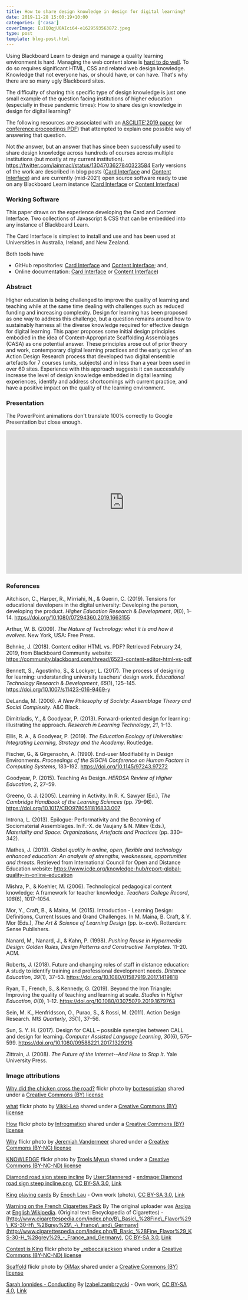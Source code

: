 ```yaml
---
title: How to share design knowledge in design for digital learning?
date: 2019-11-28 15:00:19+10:00
categories: ['casa']
coverImage: EuIQOqjU0AIci64-e1629593563872.jpeg
type: post
template: blog-post.html
---
```

Using Blackboard Learn to design and manage a quality learning environment is hard. Managing the web content alone is [hard to do well](/blog2/2019/01/30/improving-reuse-of-design-knowledge-in-a-lms/). To do so requires significant HTML, CSS and related web design knowledge. Knowledge that not everyone has, or should have, or can have. That's why there are so many ugly Blackboard sites.

The difficulty of sharing this specific type of design knowledge is just one small example of the question facing institutions of higher education (especially in these pandemic times): How to share design knowledge in design for digital learning?

The following resources are associated with an [ASCILITE'2019 paper](/blog2/2019/08/08/exploring-knowledge-reuse-in-design-for-digital-learning-tweaks-h5p-constructive-templates-and-casa/) (or [conference proceedings PDF](https://2019conference.ascilite.org/assets/proceedings/ASCILITE-2019-Proceedings-Final.pdf)) that attempted to explain one possible way of answering that question.

Not _the_ answer, but an answer that has since been successfully used to share design knowledge across hundreds of courses across multiple institutions (but mostly at my current institution). https://twitter.com/iainmacl/status/1304703627840323584 Early versions of the work are described in blog posts ([Card Interface](/blog2/2019/01/30/improving-reuse-of-design-knowledge-in-a-lms/) and [Content Interface](/blog2/2019/02/24/exploring-knowledge-reuse-in-design-for-digital-learning/)) and are currently (mid-2021) open source software ready to use on any Blackboard Learn instance ([Card Interface](https://djplaner.github.io/Card-Interface-Tweak/) or [Content Interface](https://djplaner.github.io/Content-Interface-Tweak/))

### Working Software

This paper draws on the experience developing the Card and Content Interface. Two collections of Javascript & CSS that can be embedded into any instance of Blackboard Learn.

The Card Interface is simplest to install and use and has been used at Universities in Australia, Ireland, and New Zealand.

Both tools have

- GitHub repositories: [Card Interface](https://github.com/djplaner/Card-Interface-Tweak) and [Content Interface](https://github.com/djplaner/Content-Interface-Tweak); and,
- Online documentation: [Card Interface](https://djplaner.github.io/Card-Interface-Tweak/) or [Content Interface](https://djplaner.github.io/Content-Interface-Tweak/))

### Abstract

Higher education is being challenged to improve the quality of learning and teaching while at the same time dealing with challenges such as reduced funding and increasing complexity. Design for learning has been proposed as one way to address this challenge, but a question remains around how to sustainably harness all the diverse knowledge required for effective design for digital learning. This paper proposes some initial design principles embodied in the idea of Context-Appropriate Scaffolding Assemblages (CASA) as one potential answer. These principles arose out of prior theory and work, contemporary digital learning practices and the early cycles of an Action Design Research process that developed two digital ensemble artefacts for 7 courses (units, subjects) and in less than a year been used in over 60 sites. Experience with this approach suggests it can successfully increase the level of design knowledge embedded in digital learning experiences, identify and address shortcomings with current practice, and have a positive impact on the quality of the learning environment.

### Presentation

The PowerPoint animations don't translate 100% correctly to Google Presentation but close enough.

<iframe src="https://docs.google.com/presentation/d/e/2PACX-1vTVlCMxLj1U_viRaEJf6GvKqw2uXogzs5TKaoKIr7_j1X6cNKc3HAmt_vHZBUGvbA/embed?start=false&amp;loop=false&amp;delayms=3000" frameborder="0" width="640" height="389" allowfullscreen="true" mozallowfullscreen="true" webkitallowfullscreen="true"></iframe>

### References

Aitchison, C., Harper, R., Mirriahi, N., & Guerin, C. (2019). Tensions for educational developers in the digital university: Developing the person, developing the product. _Higher Education Research & Development_, _0_(0), 1–14. https://doi.org/10.1080/07294360.2019.1663155

Arthur, W. B. (2009). _The Nature of Technology: what it is and how it evolves_. New York, USA: Free Press.

Behnke, J. (2018). Content editor HTML vs. PDF? Retrieved February 24, 2019, from Blackboard Community website: https://community.blackboard.com/thread/6523-content-editor-html-vs-pdf

Bennett, S., Agostinho, S., & Lockyer, L. (2017). The process of designing for learning: understanding university teachers’ design work. _Educational Technology Research & Development_, _65_(1), 125–145. https://doi.org/10.1007/s11423-016-9469-y

DeLanda, M. (2006). _A New Philosophy of Society: Assemblage Theory and Social Complexity_. A&C Black.

Dimitriadis, Y., & Goodyear, P. (2013). Forward-oriented design for learning : illustrating the approach. _Research in Learning Technology_, _21_, 1–13.

Ellis, R. A., & Goodyear, P. (2019). _The Education Ecology of Universities: Integrating Learning, Strategy and the Academy_. Routledge.

Fischer, G., & Girgensohn, A. (1990). End-user Modifiability in Design Environments. _Proceedings of the SIGCHI Conference on Human Factors in Computing Systems_, 183–192. https://doi.org/10.1145/97243.97272

Goodyear, P. (2015). Teaching As Design. _HERDSA Review of Higher Education_, _2_, 27–59.

Greeno, G. J. (2005). Learning in Activity. In R. K. Sawyer (Ed.), _The Cambridge Handbook of the Learning Sciences_ (pp. 79–96). https://doi.org/10.1017/CBO9780511816833.007

Introna, L. (2013). Epilogue: Performativity and the Becoming of Sociomaterial Assemblages. In F.-X. de Vaujany & N. Mitev (Eds.), _Materiality and Space: Organizations, Artefacts and Practices_ (pp. 330–342).

Mathes, J. (2019). _Global quality in online, open, flexible and technology enhanced education: An analysis of strengths, weaknesses, opportunities and threats_. Retrieved from International Council for Open and Distance Education website: https://www.icde.org/knowledge-hub/report-global-quality-in-online-education

Mishra, P., & Koehler, M. (2006). Technological pedagogical content knowledge: A framework for teacher knowledge. _Teachers College Record_, _108_(6), 1017–1054.

Mor, Y., Craft, B., & Maina, M. (2015). Introduction - Learning Design: Definitions, Current Issues and Grand Challenges. In M. Maina, B. Craft, & Y. Mor (Eds.), _The Art & Science of Learning Design_ (pp. ix–xxvi). Rotterdam: Sense Publishers.

Nanard, M., Nanard, J., & Kahn, P. (1998). _Pushing Reuse in Hypermedia Design: Golden Rules, Design Patterns and Constructive Templates_. 11–20. ACM.

Roberts, J. (2018). Future and changing roles of staff in distance education: A study to identify training and professional development needs. _Distance Education_, _39_(1), 37–53. https://doi.org/10.1080/01587919.2017.1419818

Ryan, T., French, S., & Kennedy, G. (2019). Beyond the Iron Triangle: Improving the quality of teaching and learning at scale. _Studies in Higher Education_, _0_(0), 1–12. https://doi.org/10.1080/03075079.2019.1679763

Sein, M. K., Henfridsson, O., Purao, S., & Rossi, M. (2011). Action Design Research. _MIS Quarterly_, _35_(1), 37–56.

Sun, S. Y. H. (2017). Design for CALL – possible synergies between CALL and design for learning. _Computer Assisted Language Learning_, _30_(6), 575–599. https://doi.org/10.1080/09588221.2017.1329216

Zittrain, J. (2008). _The Future of the Internet--And How to Stop It_. Yale University Press.

### Image attributions

[Why did the chicken cross the road?](https://flickr.com/photos/bortescristian/6312962230 "Why did the chicken cross the road?") flickr photo by [bortescristian](https://flickr.com/people/bortescristian) shared under a [Creative Commons (BY) license](https://creativecommons.org/licenses/by/2.0/)

[what](https://flickr.com/photos/vikki-lea/2639098403 "what") flickr photo by [Vikki-Lea](https://flickr.com/people/vikki-lea) shared under a [Creative Commons (BY) license](https://creativecommons.org/licenses/by/2.0/)

[How](https://flickr.com/photos/infrogmation/3376993038 "How") flickr photo by [Infrogmation](https://flickr.com/people/infrogmation) shared under a [Creative Commons (BY) license](https://creativecommons.org/licenses/by/2.0/)

[Why](https://flickr.com/photos/jeremiahvandermeer/7089584925 "Why") flickr photo by [Jeremiah Vandermeer](https://flickr.com/people/jeremiahvandermeer) shared under a [Creative Commons (BY-NC) license](https://creativecommons.org/licenses/by-nc/2.0/)

[KNOWLEDGE](https://flickr.com/photos/troels/217149593 "KNOWLEDGE") flickr photo by [Troels Myrup](https://flickr.com/people/troels) shared under a [Creative Commons (BY-NC-ND) license](https://creativecommons.org/licenses/by-nc-nd/2.0/)

[Diamond road sign steep incline](https://commons.wikimedia.org/wiki/File:Diamond_road_sign_steep_incline.svg#/media/File:Diamond_road_sign_steep_incline.svg) By [User:Stannered](//commons.wikimedia.org/wiki/User:Stannered "User:Stannered") - [en:Image:Diamond road sign steep incline.png](https://en.wikipedia.org/wiki/Image:Diamond_road_sign_steep_incline.png "en:Image:Diamond road sign steep incline.png"), [CC BY-SA 3.0](http://creativecommons.org/licenses/by-sa/3.0/ "Creative Commons Attribution-Share Alike 3.0"), [Link](https://commons.wikimedia.org/w/index.php?curid=1802904)

[King playing cards](https://commons.wikimedia.org/wiki/File:King_playing_cards.jpg#/media/File:King_playing_cards.jpg) By [Enoch Lau](https://en.wikipedia.org/wiki/User:Enochlau "en:User:Enochlau") - Own work (photo), [CC BY-SA 3.0](http://creativecommons.org/licenses/by-sa/3.0/ "Creative Commons Attribution-Share Alike 3.0"), [Link](https://commons.wikimedia.org/w/index.php?curid=1586336)

[Warning on the French Cigarettes Pack](https://commons.wikimedia.org/wiki/File:Warning_on_the_French_Cigarettes_Pack.jpg#/media/File:Warning_on_the_French_Cigarettes_Pack.jpg) By The original uploader was [Arolga](https://en.wikipedia.org/wiki/User:Arolga "wikipedia:User:Arolga") at [English Wikipedia](https://en.wikipedia.org/wiki/ "wikipedia:"). (Original text: Encyclopedia of Cigarettes) - [http://www.cigarettespedia.com/index.php/B\_Basic\_%28Fine\_Flavor%29\_KS-30-H\_%28grey%29\_-\_France\_and\_Germany](http://www.cigarettespedia.com/index.php/B_Basic_%28Fine_Flavor%29_KS-30-H_%28grey%29_-_France_and_Germany), [CC BY-SA 3.0](http://creativecommons.org/licenses/by-sa/3.0/ "Creative Commons Attribution-Share Alike 3.0"), [Link](https://commons.wikimedia.org/w/index.php?curid=3737620)

[Context is King](https://flickr.com/photos/_rebeccajackson/17939020696 "Context is King") flickr photo by [\_rebeccajackson](https://flickr.com/people/_rebeccajackson) shared under a [Creative Commons (BY-NC-ND) license](https://creativecommons.org/licenses/by-nc-nd/2.0/)

[Scaffold](https://flickr.com/photos/oimax/9431945669 "Scaffold") flickr photo by [OiMax](https://flickr.com/people/oimax) shared under a [Creative Commons (BY) license](https://creativecommons.org/licenses/by/2.0/)

[Sarah Ionnides - Conducting](https://commons.wikimedia.org/wiki/File:Sarah_Ioannides-_Conducting.jpg#/media/File:Sarah_Ioannides-_Conducting.jpg) By [Izabel.zambrzycki](//commons.wikimedia.org/w/index.php?title=User:Izabel.zambrzycki&action=edit&redlink=1 "User:Izabel.zambrzycki (page does not exist)") - Own work, [CC BY-SA 4.0](https://creativecommons.org/licenses/by-sa/4.0 "Creative Commons Attribution-Share Alike 4.0"), [Link](https://commons.wikimedia.org/w/index.php?curid=37234149)